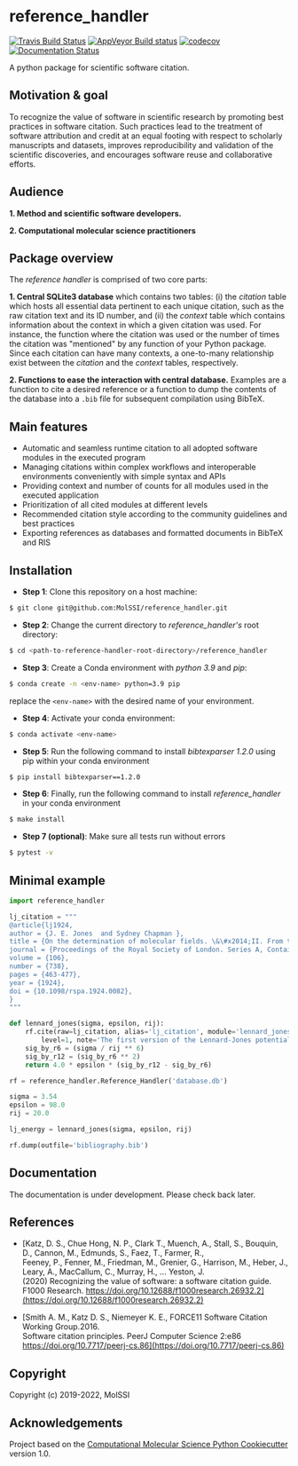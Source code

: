 reference_handler
==============================
[//]: # (Badges)
[![Travis Build Status](https://travis-ci.org/molssi/reference_handler.png)](https://travis-ci.org/molssi/reference_handler)
[![AppVeyor Build status](https://ci.appveyor.com/api/projects/status/REPLACE_WITH_APPVEYOR_LINK/branch/master?svg=true)](https://ci.appveyor.com/project/molssi/reference_handler/branch/master)
[![codecov](https://codecov.io/gh/molssi/reference_handler/branch/master/graph/badge.svg)](https://codecov.io/gh/molssi/reference_handler/branch/master)
[![Documentation Status](https://readthedocs.org/projects/reference-handler/badge/?version=latest)](https://reference-handler.readthedocs.io/en/latest/?badge=latest)

A python package for scientific software citation.

## Motivation & goal

To recognize the value of software in scientific research by promoting best practices
in software citation. Such practices lead to the treatment of software attribution and
credit at an equal footing with respect to scholarly manuscripts and datasets, improves
reproducibility and validation of the scientific discoveries, and encourages software reuse
and collaborative efforts.

## Audience

**1. Method and scientific software developers.**

**2. Computational molecular science practitioners**

## Package overview

The *reference handler* is comprised of two core parts:

**1. Central SQLite3 database** which contains two tables:
(i) the *citation* table which hosts all essential data pertinent to each unique citation,
such as the raw citation text and its ID number, and (ii) the *context* table which contains
information about the context in which a given citation was used. For instance, the function
where the citation was used or the number of times the citation was "mentioned"
by any function of your Python package. Since each citation can have many contexts, a
one-to-many relationship exist between the *citation* and the *context* tables, respectively.

**2. Functions to ease the interaction with central database.** Examples are a function
to cite a desired reference or a function to dump the contents of the database into a
`.bib` file for subsequent compilation using BibTeX.

## Main features

* Automatic and seamless runtime citation to all adopted software modules in the executed program
* Managing citations within complex workflows and interoperable environments conveniently with simple syntax and APIs
* Providing context and number of counts for all modules used in the executed application
* Prioritization of all cited modules at different levels
* Recommended citation style according to the community guidelines and best practices
* Exporting references as databases and formatted documents in BibTeX and RIS

## Installation

* **Step 1**: Clone this repository on a host machine:

```bash
$ git clone git@github.com:MolSSI/reference_handler.git
```

* **Step 2**: Change the current directory to *reference_handler's* root directory:

```bash
$ cd <path-to-reference-handler-root-directory>/reference_handler
```

* **Step 3**: Create a Conda environment with *python 3.9* and *pip*:

```bash
$ conda create -n <env-name> python=3.9 pip
```

replace the `<env-name>` with the desired name of your environment.

* **Step 4**: Activate your conda environment:

```bash
$ conda activate <env-name>
```

* **Step 5**: Run the following command to install *bibtexparser 1.2.0* using pip
within your conda environment

```bash
$ pip install bibtexparser==1.2.0 
```

* **Step 6**: Finally, run the following command to install *reference_handler* in
your conda environment

```bash
$ make install 
```

* **Step 7 (optional)**: Make sure all tests run without errors

```bash
$ pytest -v
```

## Minimal example

```python
import reference_handler

lj_citation = """
@article{lj1924,
author = {J. E. Jones  and Sydney Chapman },
title = {On the determination of molecular fields. \&\#x2014;II. From the equation of state of a gas},
journal = {Proceedings of the Royal Society of London. Series A, Containing Papers of a Mathematical and Physical Character},
volume = {106},
number = {738},
pages = {463-477},
year = {1924},
doi = {10.1098/rspa.1924.0082},
}
"""

def lennard_jones(sigma, epsilon, rij):
    rf.cite(raw=lj_citation, alias='lj_citation', module='lennard_jones',
        level=1, note='The first version of the Lennard-Jones potential')
    sig_by_r6 = (sigma / rij ** 6)
    sig_by_r12 = (sig_by_r6 ** 2)
    return 4.0 * epsilon * (sig_by_r12 - sig_by_r6)

rf = reference_handler.Reference_Handler('database.db')

sigma = 3.54
epsilon = 98.0
rij = 20.0

lj_energy = lennard_jones(sigma, epsilon, rij)

rf.dump(outfile='bibliography.bib')
```

## Documentation

The documentation is under development. Please check back later.

## References

* [Katz, D. S., Chue Hong, N. P., Clark T., Muench, A., Stall, S., Bouquin, D., Cannon, M., Edmunds, S., Faez, T., Farmer, R., \
Feeney, P., Fenner, M., Friedman, M., Grenier, G., Harrison, M., Heber, J., Leary, A., MacCallum, C., Murray, H., ... Yeston, J. \
(2020) Recognizing the value of software: a software citation guide. F1000 Research. https://doi.org/10.12688/f1000research.26932.2](https://doi.org/10.12688/f1000research.26932.2)

* [Smith A. M., Katz D. S., Niemeyer K. E., FORCE11 Software Citation Working Group.2016. \
Software citation principles. PeerJ Computer Science 2:e86 https://doi.org/10.7717/peerj-cs.86](https://doi.org/10.7717/peerj-cs.86)

## Copyright

Copyright (c) 2019-2022, MolSSI

## Acknowledgements
 
Project based on the
[Computational Molecular Science Python Cookiecutter](https://github.com/molssi/cookiecutter-cms) version 1.0.
